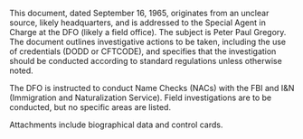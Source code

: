 This document, dated September 16, 1965, originates from an unclear source, likely headquarters, and is addressed to the Special Agent in Charge at the DFO (likely a field office). The subject is Peter Paul Gregory. The document outlines investigative actions to be taken, including the use of credentials (DODD or CFTCODE), and specifies that the investigation should be conducted according to standard regulations unless otherwise noted.

The DFO is instructed to conduct Name Checks (NACs) with the FBI and I&N (Immigration and Naturalization Service). Field investigations are to be conducted, but no specific areas are listed.

Attachments include biographical data and control cards.
